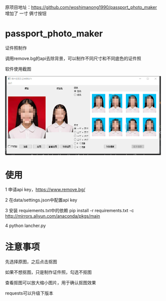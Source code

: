 原项目地址：https://github.com/woshimanong1990/passport_photo_maker
增加了 一寸 俩寸按钮



# passport_photo_maker
证件照制作

调用remove.bg的api去除背景，可以制作不同尺寸和不同底色的证件照


软件使用截图

![result](./res/images/result.png)

# 使用

1 申请api key，https://www.remove.bg/

2 在data/settings.json中配置api key

3 安装 requiements.txt中的依赖
 pip install -r requirements.txt -c http://mirrors.aliyun.com/anaconda/pkgs/main

4 python lancher.py 

# 注意事项

先选择原图，之后点击抠图

如果不想抠图，只是制作证件照，勾选不抠图

查看抠图可以放大缩小图片，用于确认抠图效果

requests可以升级下版本
